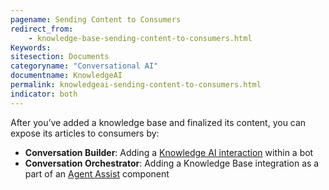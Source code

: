 ```yaml
---
pagename: Sending Content to Consumers
redirect_from:
    - knowledge-base-sending-content-to-consumers.html
Keywords:
sitesection: Documents
categoryname: "Conversational AI"
documentname: KnowledgeAI
permalink: knowledgeai-sending-content-to-consumers.html
indicator: both
---
```


After you’ve added a knowledge base and finalized its content, you can expose its articles to consumers by:

* **Conversation Builder**: Adding a [Knowledge AI interaction](conversation-builder-interactions-integrations.html#knowledge-ai-interactions) within a bot
* **Conversation Orchestrator**: Adding a Knowledge Base integration as a part of an [Agent Assist](conversation-orchestrator-agent-assist-overview.html) component
